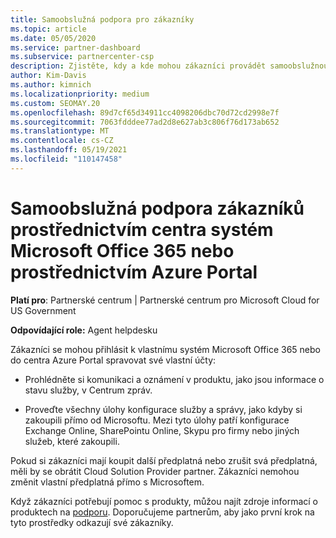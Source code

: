 ```yaml
---
title: Samoobslužná podpora pro zákazníky
ms.topic: article
ms.date: 05/05/2020
ms.service: partner-dashboard
ms.subservice: partnercenter-csp
description: Zjistěte, kdy a kde mohou zákazníci provádět samoobslužnou podporu pro správu vlastních účtů a kdy by měli kontaktovat svého Cloud Solution Provider partnera.
author: Kim-Davis
ms.author: kimnich
ms.localizationpriority: medium
ms.custom: SEOMAY.20
ms.openlocfilehash: 89d7cf65d34911cc4098206dbc70d72cd2998e7f
ms.sourcegitcommit: 7063fdddee77ad2d8e627ab3c806f76d173ab652
ms.translationtype: MT
ms.contentlocale: cs-CZ
ms.lasthandoff: 05/19/2021
ms.locfileid: "110147458"
---
```

# <a name="customer-self-support-through-microsoft-office-365-admin-center-or-through-the-azure-portal"></a>Samoobslužná podpora zákazníků prostřednictvím centra systém Microsoft Office 365 nebo prostřednictvím Azure Portal

**Platí pro**: Partnerské centrum | Partnerské centrum pro Microsoft Cloud for US Government

**Odpovídající role:** Agent helpdesku

Zákazníci se mohou přihlásit k vlastnímu systém Microsoft Office 365 nebo do centra Azure Portal spravovat své vlastní účty:

- Prohlédněte si komunikaci a oznámení v produktu, jako jsou informace o stavu služby, v Centrum zpráv.

- Proveďte všechny úlohy konfigurace služby a správy, jako kdyby si zakoupili přímo od Microsoftu. Mezi tyto úlohy patří konfigurace Exchange Online, SharePointu Online, Skypu pro firmy nebo jiných služeb, které zakoupili.

Pokud si zákazníci mají koupit další předplatná nebo zrušit svá předplatná, měli by se obrátit Cloud Solution Provider partner. Zákazníci nemohou změnit vlastní předplatná přímo s Microsoftem.

Když zákazníci potřebují pomoc s produkty, můžou najít zdroje informací o produktech na [podporu](https://partnercenter.microsoft.com/partner/support). Doporučujeme partnerům, aby jako první krok na tyto prostředky odkazují své zákazníky.

 

 




